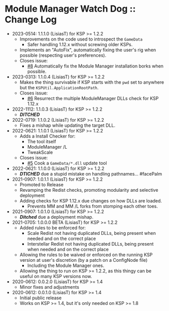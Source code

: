 # Module Manager Watch Dog :: Change Log

* 2023-0514: 1.1.1.0 (LisiasT) for KSP >= 1.2.2
	+ Improvements on the code used to introspect the `GameData`
		- Safer handling 1.12.x without screwing older KSPs.
	+ Implements an "AutoFix", automatically fixing the user's rig when possible (respecting user's preferences).
	+ Closes issue:
		- [#8](https://github.com/net-lisias-ksp/ModuleManagerWatchDog/issues/8) Automatically fix the Module Manager installation borks when possible.
* 2023-0313: 1.1.0.4 (LisiasT) for KSP >= 1.2.2
	+ Makes the thing survivable if KSP starts with the `pwd` set to anywhere but the `KSPUtil.ApplicationRootPath`.
	+ Closes issue:
		- [#6](https://github.com/net-lisias-ksp/ModuleManagerWatchDog/issues/6) Resurrect the multiple ModuleManager DLLs check for KSP 1.12.x 
* 2022-1112: 1.1.0.3 (LisiasT) for KSP >= 1.2.2
	+ ***DITCHED***
* 2022-0719: 1.1.0.2 (LisiasT) for KSP >= 1.2.2
	+ Fixes a mishap while updating the target DLL.
* 2022-0621: 1.1.0.1 (LisiasT) for KSP >= 1.2.2
	+ Adds a Install Checker for:
		- The tool itself
		- ModuleManager /L
		- TweakScale
	+ Closes issue:
		- [#5](https://github.com/net-lisias-ksp/ModuleManagerWatchDog/issues/5) Cook a `GameData/*.dll` update tool 
* 2022-0621: 1.1.0.0 (LisiasT) for KSP >= 1.2.2
	+ ***DTICHED*** due a stupid mistake on handling pathnames... #facePalm 
* 2021-0907: 1.0.1.1 (LisiasT) for KSP >= 1.2.2
	+ Promoted to Release
	+ Revamping the Redist checks, promoting modularity and selective deployment
	+ Adding checks for KSP 1.12.x due changes on how DLLs are loaded.
		- Prevents MM and MM /L forks from stomping each other toes. 
* 2021-0907: 1.0.1.0 (LisiasT) for KSP >= 1.2.2
	+ ***Ditched*** due a deployment mishap.
* 2021-0705: 1.0.0.0 BETA (LisiasT) for KSP >= 1.2.2
	+ Added rules to be enforced for:
		- Scale Redist not having duplicated DLLs, being present when needed and on the correct place  
		- Interstellar Redist not having duplicated DLLs, being present when needed and on the correct place  
	+ Allowing the rules to be waived or enforced on the running KSP version at user's discretion (by a patch on a ConfigNode file)
		- Including the Module Manager ones. 
	+ Allowing the thing to run on KSP >= 1.2.2, as this thingy can be useful on many KSP versions now.
* 2020-0612: 0.0.2.0 (LisiasT) for KSP >= 1.4
	+ Minor fixes and adjustments
* 2020-0612: 0.0.1.0 (LisiasT) for KSP >= 1.4
	+ Initial public release
	+ Works on KSP >= 1.4, but it's only needed on KSP >= 1.8 
